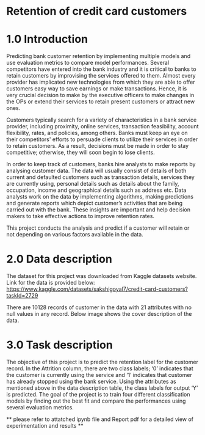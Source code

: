 # Retention of credit card customers
# **1.0 Introduction**
Predicting bank customer retention by implementing multiple models and use evaluation metrics to compare model performances.
Several competitors have entered into the bank industry and it is critical to banks to retain customers by improvising the services offered to them. Almost every provider has implicated new technologies from which they are able to offer customers easy way to save earnings or make transactions. Hence, it is very crucial decision to make by the executive officers to make changes in the OPs or extend their services to retain present customers or attract new ones. 

Customers typically search for a variety of characteristics in a bank service provider, including proximity, online services, transaction feasibility, account flexibility, rates, and policies, among others. Banks must keep an eye on their competitors' efforts to persuade clients to utilize their services in order to retain customers. As a result, decisions must be made in order to stay competitive; otherwise, they will soon begin to lose clients.

In order to keep track of customers, banks hire analysts to make reports by analysing customer data. The data will usually consist of details of both current and defaulted customers such as transaction details, services they are currently using, personal details such as details about the family, occupation, income and geographical details such as address etc. Data analysts work on the data by implementing algorithms, making predictions and generate reports which depict customer’s activities that are being carried out with the bank. These insights are important and help decision makers to take effective actions to improve retention rates. 

This project conducts the analysis and predict if a customer will retain or not depending on various factors available in the data.
# **2.0	Data description**

The dataset for this project was downloaded from Kaggle datasets website. Link for the data is provided below:
https://www.kaggle.com/datasets/sakshigoyal7/credit-card-customers?taskId=2729 

There are 10128 records of customer in the data with 21 attributes with no null values in any record. Below image shows the cover description of the data.
	
# **3.0	Task description**

The objective of this project is to predict the retention label for the customer record. In the Attrition column, there are two class labels; ‘0’ indicates that the customer is currently using the service and ‘1’ indicates that customer has already stopped using the bank service. Using the attributes as mentioned above in the data description table, the class labels for output ‘Y’ is predicted. The goal of the project is to train four different classification models by finding out the best fit and compare the performances using several evaluation metrics.

** please refer to attatched ipynb file and Report pdf for a detailed view of experimentation and results **

